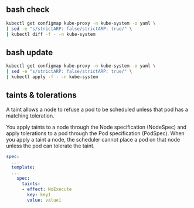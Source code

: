 ## bash check
```bash
kubectl get configmap kube-proxy -n kube-system -o yaml \
| sed -e "s/strictARP: false/strictARP: true/" \
| kubectl diff -f - -n kube-system
```


## bash update
```bash
kubectl get configmap kube-proxy -n kube-system -o yaml \
| sed -e "s/strictARP: false/strictARP: true/" \
| kubectl apply -f - -n kube-system
```


## taints & tolerations
A taint allows a node to refuse a pod to be scheduled unless that pod has a matching toleration.

You apply taints to a node through the Node specification (NodeSpec) and 
apply tolerations to a pod through the Pod specification (PodSpec). When 
you apply a taint a node, the scheduler cannot place a pod on that node 
unless the pod can tolerate the taint.
```yaml
spec:
  ...
  template:
  ...
    spec:
      taints:
      - effect: NoExecute
        key: key1
        value: value1
```
